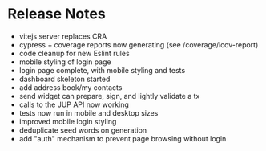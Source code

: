 # Release Notes

- vitejs server replaces CRA
- cypress + coverage reports now generating (see /coverage/lcov-report)
- code cleanup for new Eslint rules
- mobile styling of login page
- login page complete, with mobile styling and tests
- dashboard skeleton started
- add address book/my contacts
- send widget can prepare, sign, and lightly validate a tx
- calls to the JUP API now working
- tests now run in mobile and desktop sizes
- improved mobile login styling
- deduplicate seed words on generation
- add "auth" mechanism to prevent page browsing without login
